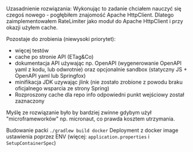 Uzasadnienie rozwiązania:
Wykonując to zadanie chciałem nauczyć się czegoś nowego - pogłębiłem znajomość Apache HttpClient. Dlatego zaimplementowałem RateLimiter jako moduł do Apache HttpClient i przy okazji użyłem cache.

Pozostaje do zrobienia (niewysoki priorytet):
- więcej testów
- cache po stronie API (ETag&Co)
- dokumentacja API używając np. OpenAPI (wygenerowanie OpenAPI yaml z kodu, lub odwrotnie) oraz opcjonalnie sandbox (statyczny JS + OpenAPI yaml  lub Springfox)
- minifikacja JDK uzywając jlink (nie zostało zrobione z powodu braku oficjalnego wsparcia ze strony Spring)  
- Rozproszony cache dla repo info odpowiedni punkt wejściowy został zaznaczony

Myślę ze rozwiązanie było by bardziej zwinne gdybym użył "microframeworków" np. micronaut, co prawda kosztem utrzymania.

Budowanie packi ``` ./gradlew build docker ```
Deployment z docker image ustawienia poprzez ENV (więcej: ``` application.properties ``` i  ``` SetupContainerSpec ```)